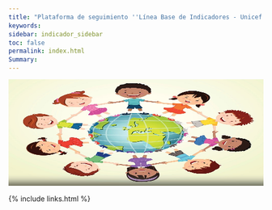```yaml
---
title: "Plataforma de seguimiento ''Línea Base de Indicadores - Unicef'' "
keywords: 
sidebar: indicador_sidebar
toc: false
permalink: index.html
Summary:
---
```




<img class="img-rounded img-responsibe" src="/images/cara.jpg" alt="" width="565" height="211"> </td>


{% include links.html %}
